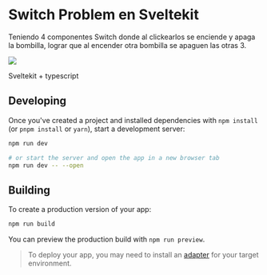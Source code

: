 # Switch Problem en Sveltekit

Teniendo 4 componentes Switch donde al clickearlos se enciende y apaga la bombilla, lograr que al encender otra bombilla se apaguen las otras 3.

<img src="https://i.postimg.cc/J4SzQw76/ezgif-com-crop.gif" />

Sveltekit + typescript

## Developing

Once you've created a project and installed dependencies with `npm install` (or `pnpm install` or `yarn`), start a development server:

```bash
npm run dev

# or start the server and open the app in a new browser tab
npm run dev -- --open
```

## Building

To create a production version of your app:

```bash
npm run build
```

You can preview the production build with `npm run preview`.

> To deploy your app, you may need to install an [adapter](https://kit.svelte.dev/docs/adapters) for your target environment.
